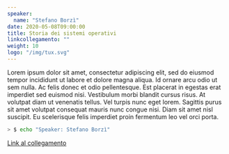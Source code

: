 ```yaml
---
speaker:
  name: "Stefano Borzì"
date: 2020-05-08T09:00:00
title: Storia dei sistemi operativi
linkcollegamento: ""
weight: 10
logo: "/img/tux.svg"
---
```


Lorem ipsum dolor sit amet, consectetur adipiscing elit, sed do eiusmod tempor incididunt ut labore et dolore magna aliqua. Id ornare arcu odio ut sem nulla. Ac felis donec et odio pellentesque. Est placerat in egestas erat imperdiet sed euismod nisi. Vestibulum morbi blandit cursus risus. At volutpat diam ut venenatis tellus. Vel turpis nunc eget lorem. Sagittis purus sit amet volutpat consequat mauris nunc congue nisi. Diam sit amet nisl suscipit. Eu scelerisque felis imperdiet proin fermentum leo vel orci porta.

```bash
> $ echo "Speaker: Stefano Borzì"
```

[Link al collegamento](https://github.com/gohugoio/hugo/)